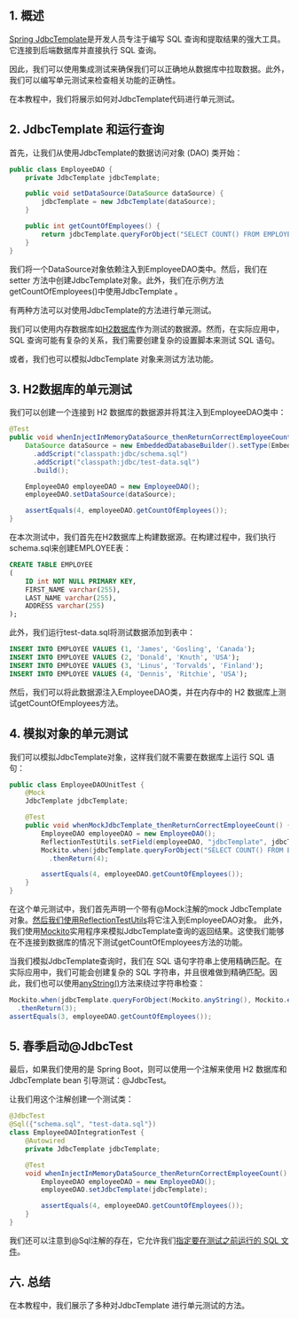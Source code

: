 ## 1. 概述

[Spring JdbcTemplate](https://www.baeldung.com/spring-jdbc-jdbctemplate)是开发人员专注于编写 SQL 查询和提取结果的强大工具。它连接到后端数据库并直接执行 SQL 查询。

因此，我们可以使用集成测试来确保我们可以正确地从数据库中拉取数据。此外，我们可以编写单元测试来检查相关功能的正确性。

在本教程中，我们将展示如何对JdbcTemplate代码进行单元测试。

## 2. JdbcTemplate 和运行查询

首先，让我们从使用JdbcTemplate的数据访问对象 (DAO) 类开始：

```java
public class EmployeeDAO {
    private JdbcTemplate jdbcTemplate;

    public void setDataSource(DataSource dataSource) {
        jdbcTemplate = new JdbcTemplate(dataSource);
    }

    public int getCountOfEmployees() {
        return jdbcTemplate.queryForObject("SELECT COUNT() FROM EMPLOYEE", Integer.class);
    }
}
```

我们将一个DataSource对象依赖注入到EmployeeDAO类中。然后，我们在 setter 方法中创建JdbcTemplate对象。此外，我们在示例方法getCountOfEmployees()中使用JdbcTemplate 。

有两种方法可以对使用JdbcTemplate的方法进行单元测试。

我们可以使用内存数据库如[H2数据库](https://www.baeldung.com/spring-boot-h2-database)作为测试的数据源。然而，在实际应用中，SQL 查询可能有复杂的关系，我们需要创建复杂的设置脚本来测试 SQL 语句。

或者，我们也可以模拟JdbcTemplate 对象来测试方法功能。

## 3. H2数据库的单元测试

我们可以创建一个连接到 H2 数据库的数据源并将其注入到EmployeeDAO类中：

```java
@Test
public void whenInjectInMemoryDataSource_thenReturnCorrectEmployeeCount() {
    DataSource dataSource = new EmbeddedDatabaseBuilder().setType(EmbeddedDatabaseType.H2)
      .addScript("classpath:jdbc/schema.sql")
      .addScript("classpath:jdbc/test-data.sql")
      .build();

    EmployeeDAO employeeDAO = new EmployeeDAO();
    employeeDAO.setDataSource(dataSource);

    assertEquals(4, employeeDAO.getCountOfEmployees());
}
```

在本次测试中，我们首先在H2数据库上构建数据源。在构建过程中，我们执行schema.sql来创建EMPLOYEE表：

```sql
CREATE TABLE EMPLOYEE
(
    ID int NOT NULL PRIMARY KEY,
    FIRST_NAME varchar(255),
    LAST_NAME varchar(255),
    ADDRESS varchar(255)
);
```

此外，我们运行test-data.sql将测试数据添加到表中：

```sql
INSERT INTO EMPLOYEE VALUES (1, 'James', 'Gosling', 'Canada');
INSERT INTO EMPLOYEE VALUES (2, 'Donald', 'Knuth', 'USA');
INSERT INTO EMPLOYEE VALUES (3, 'Linus', 'Torvalds', 'Finland');
INSERT INTO EMPLOYEE VALUES (4, 'Dennis', 'Ritchie', 'USA');
```

然后，我们可以将此数据源注入EmployeeDAO类，并在内存中的 H2 数据库上测试getCountOfEmployees方法。

## 4. 模拟对象的单元测试

我们可以模拟JdbcTemplate对象，这样我们就不需要在数据库上运行 SQL 语句：

```java
public class EmployeeDAOUnitTest {
    @Mock
    JdbcTemplate jdbcTemplate;

    @Test
    public void whenMockJdbcTemplate_thenReturnCorrectEmployeeCount() {
        EmployeeDAO employeeDAO = new EmployeeDAO();
        ReflectionTestUtils.setField(employeeDAO, "jdbcTemplate", jdbcTemplate);
        Mockito.when(jdbcTemplate.queryForObject("SELECT COUNT() FROM EMPLOYEE", Integer.class))
          .thenReturn(4);

        assertEquals(4, employeeDAO.getCountOfEmployees());
    }
}
```

在这个单元测试中，我们首先声明一个带有@Mock注解的mock JdbcTemplate对象。[然后我们使用ReflectionTestUtils](https://www.baeldung.com/spring-reflection-test-utils)将它注入到EmployeeDAO对象。 此外，我们使用[Mockito](https://www.baeldung.com/mockito-mock-methods)实用程序来模拟JdbcTemplate查询的返回结果。这使我们能够在不连接到数据库的情况下测试getCountOfEmployees方法的功能。

当我们模拟JdbcTemplate查询时，我们在 SQL 语句字符串上使用精确匹配。在实际应用中，我们可能会创建复杂的 SQL 字符串，并且很难做到精确匹配。因此，我们也可以使用[anyString()](https://www.baeldung.com/mockito-argument-matchers)方法来绕过字符串检查：

```java
Mockito.when(jdbcTemplate.queryForObject(Mockito.anyString(), Mockito.eq(Integer.class)))
  .thenReturn(3);
assertEquals(3, employeeDAO.getCountOfEmployees());
```

## 5. 春季启动@JdbcTest

最后，如果我们使用的是 Spring Boot，则可以使用一个注解来使用 H2 数据库和JdbcTemplate bean 引导测试：@JdbcTest。

让我们用这个注解创建一个测试类：

```java
@JdbcTest
@Sql({"schema.sql", "test-data.sql"})
class EmployeeDAOIntegrationTest {
    @Autowired
    private JdbcTemplate jdbcTemplate;

    @Test
    void whenInjectInMemoryDataSource_thenReturnCorrectEmployeeCount() {
        EmployeeDAO employeeDAO = new EmployeeDAO();
        employeeDAO.setJdbcTemplate(jdbcTemplate);

        assertEquals(4, employeeDAO.getCountOfEmployees());
    }
}
```

我们还可以注意到@Sql注解的存在，它允许我们[指定要在测试之前运行的 SQL 文件](https://www.baeldung.com/spring-boot-data-sql-and-schema-sql)。

## 六. 总结

在本教程中，我们展示了多种对JdbcTemplate 进行单元测试的方法。
